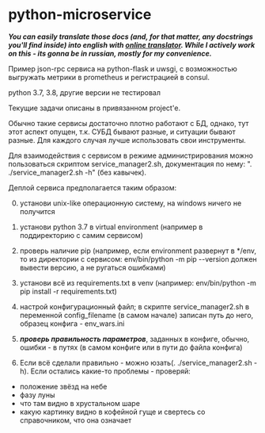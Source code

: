 # python-microservice

***You can easily translate those docs (and, for that matter, any docstrings you'll find inside) into english with [online translator](https://translate.google.com/#view=home&op=translate&sl=ru&tl=en).
While I actively work on this - its gonna be in russian, mostly for my convenience.***

Пример json-rpc сервиса на python-flask и uwsgi, с возможностью выгружать метрики в prometheus и
регистрацией в consul.

python 3.7, 3.8, другие версии не тестировал

Текущие задачи описаны в привязанном project'е.
  
Обычно такие сервисы достаточно плотно работают с БД, однако, тут этот аспект опущен, т.к. СУБД бывают разные, и ситуации бывают разные. Для каждого случая лучше использовать свои инструменты.

Для взаимодействия с сервисом в режиме администрирования можно пользоваться скриптом service_manager2.sh, документация по нему: ". ./service_manager2.sh -h" (без кавычек).

Деплой сервиса предполагается таким образом:

0) установи unix-like операционную систему, на windows ничего не получится

1) установи python 3.7 в virtual environment (например в поддиректорию с самим сервисом)

2) проверь наличие pip (например, если environment развернут в */env, то из директории с сервисом: env/bin/python -m pip --version должен вывести версию, а не ругаться ошибками)

3) установи всё из requirements.txt в venv (например: env/bin/python -m pip install -r requirements.txt)

4) настрой конфигурационный файл; в скрипте service_manager2.sh в переменной config_filename (в самом начале) записан путь до него, образец конфига - env_wars.ini

5) ***проверь правильность параметров***, заданных в конфиге, обычно, ошибки - в путях (в самом конфиге или в пути до файла конфига)

6) Если всё сделали правильно - можно юзать(. ./service_manager2.sh -h). Если остались какие-то проблемы - проверяй:

 * положение звёзд на небе
 * фазу луны
 * что там видно в хрустальном шаре
 * какую картинку видно в кофейной гуще и свертесь со справочником, что она означает
